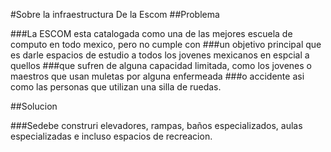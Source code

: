 #Sobre la infraestructura De la Escom
##Problema

###La ESCOM esta catalogada como una de las mejores escuela de computo en todo mexico, pero no cumple con 
###un objetivo principal que es darle espacios de estudio a todos los jovenes mexicanos en espcial a quellos
###que sufren de alguna capacidad limitada, como los jovenes o maestros que usan muletas por alguna enfermeada
###o accidente asi como las personas que utilizan una silla de ruedas.

##Solucion

###Sedebe construri elevadores, rampas, baños especializados, aulas especializadas e incluso  espacios de recreacion.

